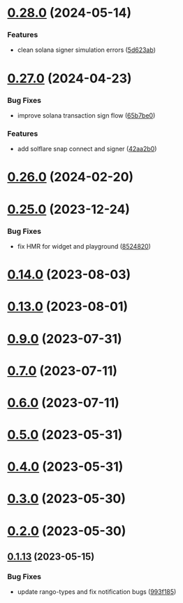 # [0.28.0](https://github.com/rango-exchange/rango-client/compare/signer-solana@0.27.0...signer-solana@0.28.0) (2024-05-14)


### Features

* clean solana signer simulation errors ([5d623ab](https://github.com/rango-exchange/rango-client/commit/5d623ab632945cb28581ea896fb95d7c84f92607))



# [0.27.0](https://github.com/rango-exchange/rango-client/compare/signer-solana@0.26.0...signer-solana@0.27.0) (2024-04-23)


### Bug Fixes

* improve solana transaction sign flow ([65b7be0](https://github.com/rango-exchange/rango-client/commit/65b7be0ce02bed88c98280999b615bc405e95cb6))


### Features

* add solflare snap connect and signer ([42aa2b0](https://github.com/rango-exchange/rango-client/commit/42aa2b039dd910e8e44db473e1acd28689a8b43b))



# [0.26.0](https://github.com/rango-exchange/rango-client/compare/signer-solana@0.25.0...signer-solana@0.26.0) (2024-02-20)



# [0.25.0](https://github.com/rango-exchange/rango-client/compare/signer-solana@0.23.0...signer-solana@0.25.0) (2023-12-24)


### Bug Fixes

* fix HMR for widget and playground ([8524820](https://github.com/rango-exchange/rango-client/commit/8524820f10cf0b8921f3db0c4f620ff98daa4103))



# [0.14.0](https://github.com/rango-exchange/rango-client/compare/signer-solana@0.13.0...signer-solana@0.14.0) (2023-08-03)



# [0.13.0](https://github.com/rango-exchange/rango-client/compare/signer-solana@0.12.0...signer-solana@0.13.0) (2023-08-01)



# [0.9.0](https://github.com/rango-exchange/rango-client/compare/signer-solana@0.8.0...signer-solana@0.9.0) (2023-07-31)



# [0.7.0](https://github.com/rango-exchange/rango-client/compare/signer-solana@0.6.0...signer-solana@0.7.0) (2023-07-11)



# [0.6.0](https://github.com/rango-exchange/rango-client/compare/signer-solana@0.5.0...signer-solana@0.6.0) (2023-07-11)



# [0.5.0](https://github.com/rango-exchange/rango-client/compare/signer-solana@0.4.0...signer-solana@0.5.0) (2023-05-31)



# [0.4.0](https://github.com/rango-exchange/rango-client/compare/signer-solana@0.3.0...signer-solana@0.4.0) (2023-05-31)



# [0.3.0](https://github.com/rango-exchange/rango-client/compare/signer-solana@0.2.0...signer-solana@0.3.0) (2023-05-30)



# [0.2.0](https://github.com/rango-exchange/rango-client/compare/signer-solana@0.1.14...signer-solana@0.2.0) (2023-05-30)



## [0.1.13](https://github.com/rango-exchange/rango-client/compare/signer-solana@0.1.12...signer-solana@0.1.13) (2023-05-15)


### Bug Fixes

* update rango-types and fix notification bugs ([993f185](https://github.com/rango-exchange/rango-client/commit/993f185e0b8c5e5e15a2c65ba2d85d1f9c8daa90))



